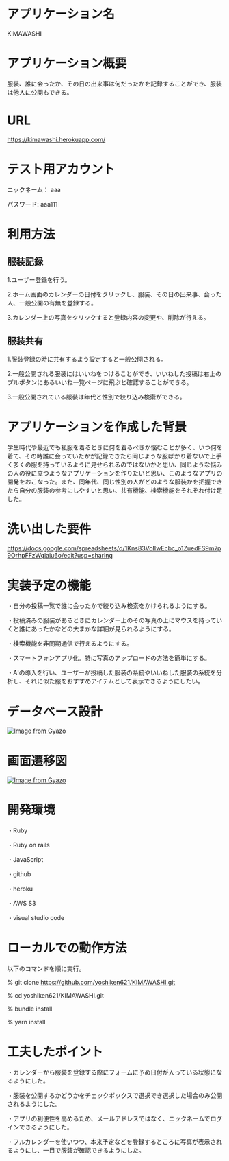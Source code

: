 # アプリケーション名
KIMAWASHI

# アプリケーション概要
服装、誰に会ったか、その日の出来事は何だったかを記録することができ、服装は他人に公開もできる。

# URL
https://kimawashi.herokuapp.com/

# テスト用アカウント
ニックネーム： aaa

パスワード: aaa111

# 利用方法
## 服装記録
1.ユーザー登録を行う。

2.ホーム画面のカレンダーの日付をクリックし、服装、その日の出来事、会った人、一般公開の有無を登録する。

3.カレンダー上の写真をクリックすると登録内容の変更や、削除が行える。

## 服装共有
1.服装登録の時に共有するよう設定すると一般公開される。

2.一般公開される服装にはいいねをつけることができ、いいねした投稿は右上のプルボタンにあるいいね一覧ページに飛ぶと確認することができる。

3.一般公開されている服装は年代と性別で絞り込み検索ができる。

# アプリケーションを作成した背景
学生時代や最近でも私服を着るときに何を着るべきか悩むことが多く、いつ何を着て、その時誰に会っていたかが記録できたら同じような服ばかり着ないで上手く多くの服を持っているように見せられるのではないかと思い、同じような悩みの人の役に立つようなアプリケーションを作りたいと思い、このようなアプリの開発をおこなった。また、同年代、同じ性別の人がどのような服装かを把握できたら自分の服装の参考にしやすいと思い、共有機能、検索機能をそれぞれ付け足した。

# 洗い出した要件
https://docs.google.com/spreadsheets/d/1Kns83VoIIwEcbc_o1ZuedFS9m7p9OrhpFFzWqjaju6o/edit?usp=sharing

# 実装予定の機能
・自分の投稿一覧で誰に会ったかで絞り込み検索をかけられるようにする。

・投稿済みの服装があるときにカレンダー上のその写真の上にマウスを持っていくと誰にあったかなどの大まかな詳細が見られるようにする。

・検索機能を非同期通信で行えるようにする。

・スマートフォンアプリ化。特に写真のアップロードの方法を簡単にする。

・AIの導入を行い、ユーザーが投稿した服装の系統やいいねした服装の系統を分析し、それに似た服をおすすめアイテムとして表示できるようにしたい。

# データベース設計
[![Image from Gyazo](https://i.gyazo.com/80f9a995f8248d6e39be0a6790d61097.png)](https://gyazo.com/80f9a995f8248d6e39be0a6790d61097)

# 画面遷移図
[![Image from Gyazo](https://i.gyazo.com/5a102483571197a8f0d7707d3f762f60.png)](https://gyazo.com/5a102483571197a8f0d7707d3f762f60)

# 開発環境
・Ruby

・Ruby on rails 

・JavaScript

・github

・heroku

・AWS S3

・visual studio code

# ローカルでの動作方法
以下のコマンドを順に実行。

% git clone https://github.com/yoshiken621/KIMAWASHI.git

% cd yoshiken621/KIMAWASHI.git

% bundle install

% yarn install

# 工夫したポイント
・カレンダーから服装を登録する際にフォームに予め日付が入っている状態になるようにした。

・服装を公開するかどうかをチェックボックスで選択でき選択した場合のみ公開されるようにした。

・アプリの利便性を高めるため、メールアドレスではなく、ニックネームでログインできるようにした。

・フルカレンダーを使いつつ、本来予定などを登録するところに写真が表示されるようにし、一目で服装が確認できるようにした。



